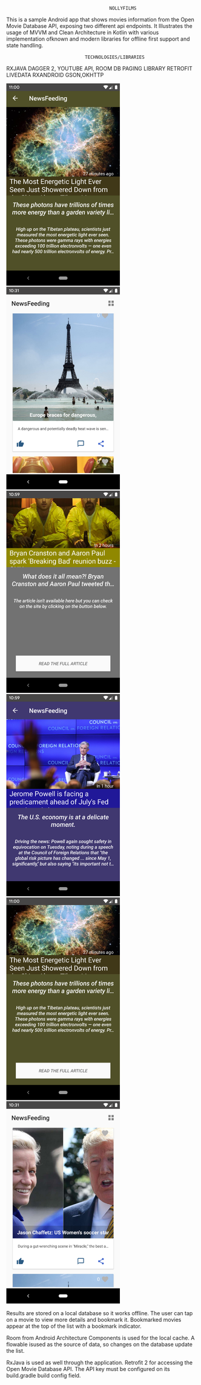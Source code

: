 
                                          NOLLYFILMS

This is a sample Android app that shows movies information from the Open Movie Database API, exposing two different
api endpoints. It Illustrates the usage of MVVM and Clean Architecture in Kotlin with various implementation ofknown and modern libraries for offline first support and state handling.

                                 TECHNOLOGIES/LIBRARIES
RXJAVA
DAGGER 2,
YOUTUBE API,
ROOM DB
PAGING LIBRARY
RETROFIT
LIVEDATA
RXANDROID
GSON,OKHTTP


<img src="https://github.com/jonathanchh1/NewsFeeding/blob/master/Screenshot_1561561253.png" width="300"> <img src="https://github.com/jonathanchh1/NewsFeeding/blob/master/Screenshot_1561559518.png" width="300"><img src="https://github.com/jonathanchh1/NewsFeeding/blob/master/Screenshot_1561561155.png" width="300"><img src="https://github.com/jonathanchh1/NewsFeeding/blob/master/Screenshot_1561561175.png" width="300"><img src="https://github.com/jonathanchh1/NewsFeeding/blob/master/Screenshot_1561561257.png" width="300"><img src="https://github.com/jonathanchh1/NewsFeeding/blob/master/Screenshot_1561559505.png" width="300">

Results are stored on a local database so it works offline. The user can tap on a movie to view more details and bookmark it. Bookmarked movies appear at the top of the list with a bookmark indicator.

Room from Android Architecture Components is used for the local cache. A flowable isused as the source of data, so changes on the database update the list.

RxJava is used as well through the application. Retrofit 2 for accessing the Open Movie Database API.
The API key must be configured on its build.gradle build config field. 


